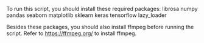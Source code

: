 To run this script, you should install these required packages:
librosa
numpy
pandas
seaborn
matplotlib
sklearn
keras
tensorflow
lazy_loader

Besides these packages, you should also install ffmpeg before running the script. 
Refer to https://ffmpeg.org/ to install ffmpeg.